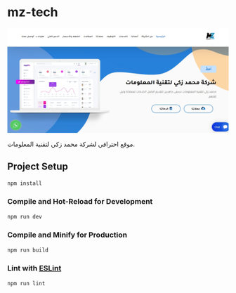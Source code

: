 # mz-tech

![](./src/assets/Screenshot_10-11-2024_75848_127.0.0.1.jpeg)

موقع احترافي لشركة محمد زكي لتقنية المعلومات.

## Project Setup

```sh
npm install
```

### Compile and Hot-Reload for Development

```sh
npm run dev
```

### Compile and Minify for Production

```sh
npm run build
```

### Lint with [ESLint](https://eslint.org/)

```sh
npm run lint
```
